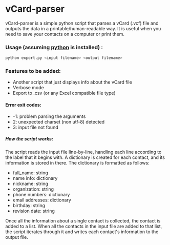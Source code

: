 # vCard-parser

vCard-parser is a simple python script that parses a vCard (.vcf) file and outputs the data
in a printable/human-readable way. It is useful when you need to save your contacts
on a computer or print them.

### Usage (assuming [python](https://www.python.org/) is installed) :
```sh
python export.py <input filename> <output filename>
```
### Features to be added:
- Another script that just displays info about the vCard file
- Verbose mode
- Export to .csv (or any Excel compatible file type)

#### Error exit codes:
- -1: problem parsing the arguments
-  2: unexpected charset (non utf-8) detected
-  3: input file not found

##### How the script works:
The script reads the input file line-by-line, handling each line according to the label
that it begins with. A dictionary is created for each contact, and its information is stored
in there. The dictionary is formatted as follows:
- full_name: string
- name info: dictionary
- nickname: string
- organization: string
- phone numbers: dictionary
- email addresses: dictionary
- birthday: string
- revision date: string

Once all the information about a single contact is collected, the contact is added to a list.
When all the contacts in the input file are added to that list, the script iterates through it
and writes each contact's information to the output file.